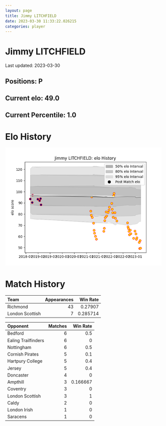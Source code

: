 ```yaml
---  
layout: page  
title: Jimmy LITCHFIELD  
date: 2023-03-30 11:33:22.026215  
categories: player  
---
```

# Jimmy LITCHFIELD


Last updated: 2023-03-30
## Positions: P

## Current elo: 49.0

## Current Percentile: 1.0

# Elo History


![elo history](history_JimmyLITCHFIELD.png)
# Match History


| Team            |   Appearances |   Win Rate |
|:----------------|--------------:|-----------:|
| Richmond        |            43 |   0.27907  |
| London Scottish |             7 |   0.285714 |

| Opponent            |   Matches |   Win Rate |
|:--------------------|----------:|-----------:|
| Bedford             |         6 |   0.5      |
| Ealing Trailfinders |         6 |   0        |
| Nottingham          |         6 |   0.5      |
| Cornish Pirates     |         5 |   0.1      |
| Hartpury College    |         5 |   0.4      |
| Jersey              |         5 |   0.4      |
| Doncaster           |         4 |   0        |
| Ampthill            |         3 |   0.166667 |
| Coventry            |         3 |   0        |
| London Scottish     |         3 |   1        |
| Caldy               |         2 |   0        |
| London Irish        |         1 |   0        |
| Saracens            |         1 |   0        |